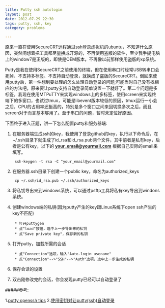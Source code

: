 ```yaml
---
title: Putty ssh autologin
layout: post
date: 2012-07-29 22:30
tags: putty, ssh, key
category: problems

---
```


原来一直在使用SecureCRT远程通过ssh登录虚拟机的ubuntu，不知道什么原因，突然间想着把工具都尽量换成开源的，不再使用盗版的软件，至少我手提电脑上的window7是正版的，即使是OEM版本，不再像以前那样使用盗版的xp系统。

Putty是我在使用SecureCRT之前使用的终端，但在使用串口时经常USB转串口会死掉、不支持多标签、不支持自动登录，就换成了盗版的SecureCRT。倒回来使用putty后，第一件想到要处理的怎么处理自动登录的问题;可能当时自己没有找相应的方法吧，原来要让putty支持自动登录简单设置一下就好了。第二个问题是多标签，我现在使用MTPuTTY来实现windows上的多标签，使用screen来实现终端下的多窗口，也试过tmux，可能是libevent版本较低的原因，tmux运行一小会之后，CPU的占用率还挺高的，特别是多个窗口之间来回切换多次之后，而且screen对于而言基本够用了。至于串口的问题，暂时未定位好原因。

下面终于进入正题，讲一下怎么配置putty和服务器端:

1. 在服务器端生成ssh的key，我使用了登录github的key，执行以下命令后，在~/.ssh目录下就生成了id_rsa和id_rsa.pub两个文件，其中前者是私有key，后者是公有key，以下的 **your_email@yourmail.com** 根据自己实际的email来填写。

        ssh-keygen -t rsa -C "your_email@yourmail.com"

2. 在服务器.ssh目录下创建一个public key，命名为authorized_keys

        cp ~/.ssh/id_rsa.pub ~/.ssh/authorized_keys

3. 将私钥导出来到windows系统，可以通过psftp工具将私有key导出到windons系统。

4. 创建windows端的私钥(因为putty产生的key跟Linux系统下open ssh产生的key不匹配)

        * 打开puttygen
        * 点"load"按钮，选中上一步导出来的私钥
        * 点"Save private key"，保存新的私钥

5. 打开putty，加载所需的会话

        * 点"Connection"选项，输入"Auto-login usename"
        * 点"Connection"-->"SSH"-->"Auth"选项，选中上一步生成的私钥

6. 保存会话的设置

7. 双击刚修改完的会话，你会发现putty已经可以自动登录了


#####参考:

1.[putty openssh tips](www.unixwiz.net/techtips/putty-openssh.html)
2.[使用密钥对让putty(ssh)自动登录](www.chinaunix.net/old_jh/245314.html)
